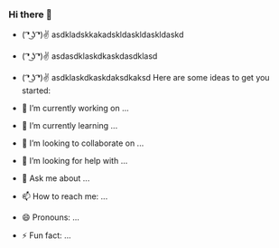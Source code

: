 ### Hi there 👋
- ( ͡❛ ͜ʖ ͡❛)✌ asdkladskkakadskldaskldaskldaskd
- ( ͡❛ ͜ʖ ͡❛)✌ asdasdklaskdkaskdasdklasd
- ( ͡❛ ͜ʖ ͡❛)✌ asdklaskdkaskdaksdkaksd
Here are some ideas to get you started:

- 🔭 I’m currently working on ...
- 🌱 I’m currently learning ...
- 👯 I’m looking to collaborate on ...
- 🤔 I’m looking for help with ...
- 💬 Ask me about ...
- 📫 How to reach me: ...
- 😄 Pronouns: ...
- ⚡ Fun fact: ...

